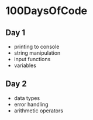 # 100DaysOfCode


## Day 1
- printing to console
- string manipulation
- input functions
- variables
  

## Day 2
- data types
- error handling
- arithmetic operators